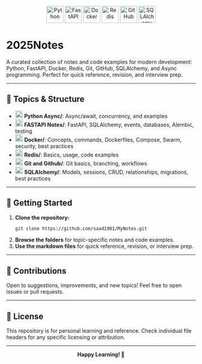 <!-- LOGO BANNER -->
<p align="center">
  <img src="https://www.python.org/static/community_logos/python-logo.png" alt="Python" height="45"/>
  <img src="https://upload.wikimedia.org/wikipedia/commons/1/1a/FastAPI_logo.svg" alt="FastAPI" height="45"/>
  <img src="https://www.docker.com/wp-content/uploads/2022/03/Moby-logo.png" alt="Docker" height="45"/>
  <img src="https://raw.githubusercontent.com/redis/redis/unstable/utils/redis-icon.png" alt="Redis" height="45"/>
  <img src="https://github.githubassets.com/images/modules/logos_page/GitHub-Mark.png" alt="GitHub" height="45"/>
  <img src="https://quintagroup.com/cms/python/images/sqlalchemy-logo.png" alt="SQLAlchemy" height="45"/>
</p>

# 2025Notes

A curated collection of notes and code examples for modern development: Python, FastAPI, Docker, Redis, Git, GitHub, SQLAlchemy, and Async programming. Perfect for quick reference, revision, and interview prep.

---

## 📁 Topics & Structure

- <img src="https://www.python.org/static/community_logos/python-logo.png" alt="Python" height="20"/> **Python Async/**: Async/await, concurrency, and examples
- <img src="https://upload.wikimedia.org/wikipedia/commons/1/1a/FastAPI_logo.svg" alt="FastAPI" height="20"/> **FASTAPI Notes/**: FastAPI, SQLAlchemy, events, databases, Alembic, testing
- <img src="https://www.docker.com/wp-content/uploads/2022/03/Moby-logo.png" alt="Docker" height="20"/> **Docker/**: Concepts, commands, Dockerfiles, Compose, Swarm, security, best practices
- <img src="https://raw.githubusercontent.com/redis/redis/unstable/utils/redis-icon.png" alt="Redis" height="20"/> **Redis/**: Basics, usage, code examples
- <img src="https://github.githubassets.com/images/modules/logos_page/GitHub-Mark.png" alt="GitHub" height="20"/> **Git and Github/**: Git basics, branching, workflows
- <img src="https://quintagroup.com/cms/python/images/sqlalchemy-logo.png" alt="SQLAlchemy" height="20"/> **SQLAlchemy/**: Models, sessions, CRUD, relationships, migrations, best practices

---

## 🚀 Getting Started

1. **Clone the repository:**
   ```bash
   git clone https://github.com/saad1901/MyNotes.git
   ```
2. **Browse the folders** for topic-specific notes and code examples.
3. **Use the markdown files** for quick reference, revision, or interview prep.

---

## 🤝 Contributions

Open to suggestions, improvements, and new topics! Feel free to open issues or pull requests.

---

## 📄 License

This repository is for personal learning and reference. Check individual file headers for any specific licensing or attribution.

---

<p align="center"><b>Happy Learning! 🚀</b></p>